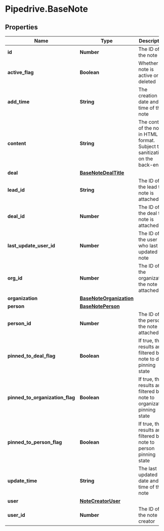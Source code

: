 # Pipedrive.BaseNote

## Properties

Name | Type | Description | Notes
------------ | ------------- | ------------- | -------------
**id** | **Number** | The ID of the note | [optional] 
**active_flag** | **Boolean** | Whether the note is active or deleted | [optional] 
**add_time** | **String** | The creation date and time of the note | [optional] 
**content** | **String** | The content of the note in HTML format. Subject to sanitization on the back-end. | [optional] 
**deal** | [**BaseNoteDealTitle**](BaseNoteDealTitle.md) |  | [optional] 
**lead_id** | **String** | The ID of the lead the note is attached to | [optional] 
**deal_id** | **Number** | The ID of the deal the note is attached to | [optional] 
**last_update_user_id** | **Number** | The ID of the user who last updated the note | [optional] 
**org_id** | **Number** | The ID of the organization the note is attached to | [optional] 
**organization** | [**BaseNoteOrganization**](BaseNoteOrganization.md) |  | [optional] 
**person** | [**BaseNotePerson**](BaseNotePerson.md) |  | [optional] 
**person_id** | **Number** | The ID of the person the note is attached to | [optional] 
**pinned_to_deal_flag** | **Boolean** | If true, the results are filtered by note to deal pinning state | [optional] 
**pinned_to_organization_flag** | **Boolean** | If true, the results are filtered by note to organization pinning state | [optional] 
**pinned_to_person_flag** | **Boolean** | If true, the results are filtered by note to person pinning state | [optional] 
**update_time** | **String** | The last updated date and time of the note | [optional] 
**user** | [**NoteCreatorUser**](NoteCreatorUser.md) |  | [optional] 
**user_id** | **Number** | The ID of the note creator | [optional] 


